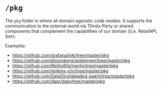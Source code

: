 # `/pkg`

The `pkg` folder is where all domain-agnostic code resides.
It supports the communication to the external world via Thirdy-Party or shared components that complement the capabilities of our domain ((i.e. RetailAPI, Solr).

Examples:

- https://github.com/grafana/loki/tree/master/pkg
- https://github.com/bloomberg/goldpinger/tree/master/pkg
- https://github.com/Ne0nd0g/merlin/tree/master/pkg
- https://github.com/jenkins-x/jx/tree/master/pkg
- https://github.com/DataDog/datadog-agent/tree/master/pkg
- https://github.com/dapr/dapr/tree/master/pkg